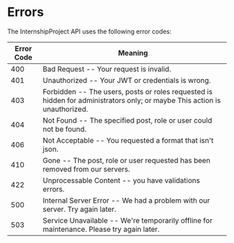 # Errors

The InternshipProject API uses the following error codes:


Error Code | Meaning
---------- | -------
400 | Bad Request -- Your request is invalid.
401 | Unauthorized -- Your JWT or credentials is wrong.
403 | Forbidden -- The users, posts or roles requested is hidden for administrators only; or maybe This action is unauthorized.
404 | Not Found -- The specified post, role or user could not be found.
406 | Not Acceptable -- You requested a format that isn't json.
410 | Gone -- The post, role or user requested has been removed from our servers.
422 | Unprocessable Content -- you have validations errors.
500 | Internal Server Error -- We had a problem with our server. Try again later.
503 | Service Unavailable -- We're temporarily offline for maintenance. Please try again later.

